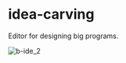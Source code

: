 idea-carving
============

Editor for designing big programs.

![b-ide_2](https://f.cloud.github.com/assets/509626/1054400/8d107b72-1106-11e3-9c37-446aaf884b2d.png)
